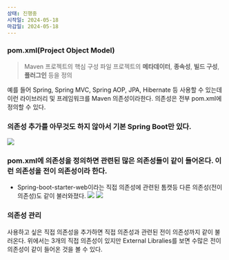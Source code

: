 ```yaml
---
상태: 진행중
시작일: 2024-05-18
마감일: 2024-05-18
---
```

### pom.xml(Project Object Model)
> Maven 프로젝트의 핵심 구성 파일
> 프로젝트의 **메타데이터**, **종속성**, **빌드 구성**, **플러그인** 등을 정의

예를 들어 Spring, Spring MVC, Spring AOP, JPA, Hibernate 등 사용할 수 있는데 이런 라이브러리 및 프레임워크를 Maven 의존성이라한다.
의존성은 전부 pom.xml에 정의할 수 있다.

### 의존성 추가를 아무것도 하지 않아서 기본 Spring Boot만 있다.
![](https://i.imgur.com/8g2YcKE.png)

### pom.xml에 의존성을 정의하면 관련된 많은 의존성들이 같이 들어온다. 이런 의존성을 **전이 의존성**이라 한다.
- Spring-boot-starter-web이라는 직접 의존성에 관련된 톰캣등 다른 의존성(전이 의존성)도 같이 불러와졌다.
![](https://i.imgur.com/w39xaxA.png)
![](https://i.imgur.com/fqmoSJm.png)

### 의존성 관리
사용하고 싶은 직접 의존성을 추가하면 직접 의존성과 관련된 전이 의존성까지 같이 불러온다.
위에서는 3개의 직접 의존성이 있지만 External Libralies를 보면 수많은 전이 의존성이 같이 들어온 것을 볼 수 있다.

